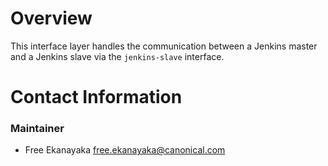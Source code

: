# Overview

This interface layer handles the communication between a Jenkins master
and a Jenkins slave via the `jenkins-slave` interface.

# Contact Information

### Maintainer
- Free Ekanayaka <free.ekanayaka@canonical.com>
